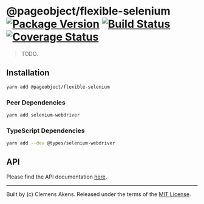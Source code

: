 # @pageobject/flexible-selenium [![Package Version][badge-npm-image]][badge-npm-link] [![Build Status][badge-travis-image]][badge-travis-link] [![Coverage Status][badge-coveralls-image]][badge-coveralls-link]

> TODO.

## Installation

```sh
yarn add @pageobject/flexible-selenium
```

### Peer Dependencies

```sh
yarn add selenium-webdriver
```

### TypeScript Dependencies

```sh
yarn add --dev @types/selenium-webdriver
```

## API

Please find the API documentation [here][internal-api-flexible-selenium].

---

Built by (c) Clemens Akens. Released under the terms of the [MIT License][internal-license].

[badge-coveralls-image]: https://coveralls.io/repos/github/clebert/pageobject/badge.svg?branch=master
[badge-coveralls-link]: https://coveralls.io/github/clebert/pageobject?branch=master
[badge-npm-image]: https://img.shields.io/npm/v/@pageobject/flexible-selenium.svg
[badge-npm-link]: https://yarnpkg.com/en/package/@pageobject/flexible-selenium
[badge-travis-image]: https://travis-ci.org/clebert/pageobject.svg?branch=master
[badge-travis-link]: https://travis-ci.org/clebert/pageobject

[internal-api-flexible-selenium]: https://pageobject.js.org/api/flexible-selenium/
[internal-license]: https://github.com/clebert/pageobject/blob/master/LICENSE
